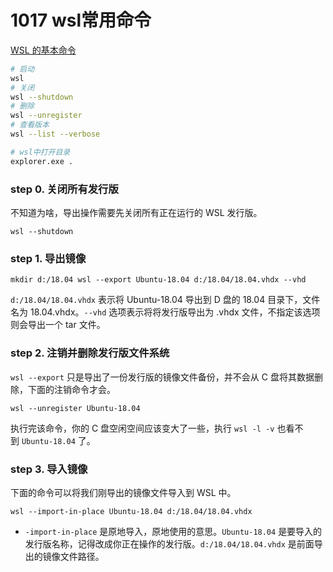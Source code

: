 # 1017 wsl常用命令

[WSL 的基本命令](https://learn.microsoft.com/zh-cn/windows/wsl/basic-commands)

```bash
# 启动
wsl 
# 关闭
wsl --shutdown
# 删除
wsl --unregister
# 查看版本
wsl --list --verbose

# wsl中打开目录
explorer.exe .
```

### **step 0. 关闭所有发行版**

不知道为啥，导出操作需要先关闭所有正在运行的 WSL 发行版。

`wsl --shutdown`

### **step 1. 导出镜像**

`mkdir d:/18.04
wsl --export Ubuntu-18.04 d:/18.04/18.04.vhdx --vhd`

`d:/18.04/18.04.vhdx` 表示将 Ubuntu-18.04 导出到 D 盘的 18.04 目录下，文件名为 18.04.vhdx。`--vhd` 选项表示将将发行版导出为 .vhdx 文件，不指定该选项则会导出一个 tar 文件。

### **step 2. 注销并删除发行版文件系统**

`wsl --export` 只是导出了一份发行版的镜像文件备份，并不会从 C 盘将其数据删除，下面的注销命令才会。

`wsl --unregister Ubuntu-18.04`

执行完该命令，你的 C 盘空闲空间应该变大了一些，执行 `wsl -l -v` 也看不到 `Ubuntu-18.04` 了。

### **step 3. 导入镜像**

下面的命令可以将我们刚导出的镜像文件导入到 WSL 中。

`wsl --import-in-place Ubuntu-18.04 d:/18.04/18.04.vhdx`

- `-import-in-place` 是原地导入，原地使用的意思。`Ubuntu-18.04` 是要导入的发行版名称，记得改成你正在操作的发行版。`d:/18.04/18.04.vhdx` 是前面导出的镜像文件路径。